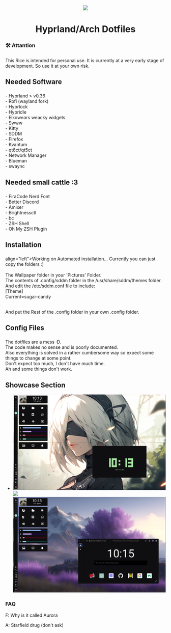 <div align="center">
  <img height="150" src="https://www.marthastewart.com/thmb/ts80O6Fy1XyD66-QKjM9AweAh4o=/1500x0/filters:no_upscale():max_bytes(150000):strip_icc()/perfect-white-rice-7-ef73aef3b89c42008d409441071502fb.jpg"  />
</div>

###

<div align="center">
</div>

###

<h1 align="center">Hyprland/Arch Dotfiles</h1>

###

<h3 align="left">🛠  Attantion</h3>

###

<p align="left">This Rice is intended for personal use. It is currently at a very early stage of development. So use it at your own risk.</p>

###

<h2 align="left">Needed Software</h2>

###

<p align="left">- Hyprland  > v0.36<br>- Rofi (wayland fork)<br>- Hyprlock<br>- Hypridle<br>- Elkowears weacky widgets<br>- Swww<br>- Kitty<br>- SDDM<br>- Firefox<br>- Kvantum<br>- qt6ct/qt5ct<br>- Network Manager<br>- Blueman<br>- swaync</p>

###

<h2 align="left">Needed small cattle :3</h2>

###

<p align="left">- FiraCode Nerd Font<br>- Better Discord<br>- Amixer<br>- Brightnessctl<br>- bc<br>- ZSH Shell<br>- Oh My ZSH Plugin</p>

###

<h2 align="left">Installation</h2>

###

<p> align="left">Working on Automated installation... Currently you can just copy the folders :)<br><br> The Wallpaper folder in your 'Pictures' Folder.<br> The contents of .config/sddm folder 
in the /usr/share/sddm/themes folder. And edit the /etc/sddm.conf file to include: <br>
[Theme]<br>
Current=sugar-candy
<p><br> And put the Rest of the .config folder in your own .config folder.</p>

###

<h2 align="left">Config Files</h2>

###

<p align="left">The dotfiles are a mess :D.<br>The code makes no sense and is poorly documented.<br> Also everything is solved in a rather cumbersome way so expect some things to change at some point.<br> Don't expect too much, I don't have much time.<br>Ah and some things don't work.</p>

## Showcase Section
-
	![](.config/assets/1.png)
     	![](.config/assets/2.png)
    	![](.config/assets/3.png)

###

<h3>FAQ</h3>

<p>F: Why is it called Aurora</p>
<p>A: Starfield drug (don't ask)</p>
